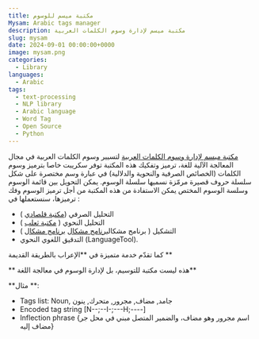```yaml
---
title: مكتبة ميسم للوسوم
Mysam: Arabic tags manager
description: مكتبة ميسم لإدارة وسوم الكلمات العربية
slug: mysam
date: 2024-09-01 00:00:00+0000
image: mysam.png
categories:
  - Library
languages:
  - Arabic
tags:
  - text-processing
  - NLP library
  - Arabic language
  - Word Tag
  - Open Source
  - Python
---
```


 [مكتبة ميسم لإدارة وسوم الكلمات العربية](https://github.com/linuxscout/mysam-tagmanager) لتسيير وسوم الكلمات العربية في مجال المعالجة الآلية للغة،  ترميز وتفكيك
هذه المكتبة توفر سكريبت خاصا بترميز وسوم الكلمات (الخصائص الصرفية والنحوية والدلالية) في عبارة وسم مختصرة على شكل سلسلة حروف قصيرة مرمّزة نسميها سلسلة الوسوم.
يمكن التحويل بين قائمة الوسوم وسلسة الوسوم المختص
يمكن الاستفادة من هذه المكتبة من أجل ترميز الوسوم وفك ترميزها، سنستعملها في :

 *  التحليل الصرفي ([مكتبة قلصادي](https://github.com/linuxscout/qalsadi) )
 * التحليل النحوي ( [مكتبة ثعلب](https://github.com/linuxscout/thaalab-aranasyn) )
 * التشكيل ( برنامج مشكال[برنامج مشكال](https://github.com/linuxscout/mishkal) [ برنامج مشكال](http://tahadz.com/mishkal) )
 * التدقيق اللغوي النحوي (LanguageTool).

كما تقدّم خدمة متميزة في  **الإعراب بالطريقة القديمة **

** هذه ليست مكتبة للتوسيم، بل لإدارة الوسوم في معالجة اللغة**


**مثال **:

 * Tags list:
    Noun, جامد, مضاف, مجرور, متحرك, ينون
 * Encoded tag string
    [N--;--I-;---H;----]
 * Inflection phrase
{اسم مجرور وهو مضاف، والضمير المتصل مبني في محل جر مضاف إليه}


